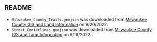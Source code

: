 ## README

* `Milwaukee_County_Trails.geojson` was downloaded from [Milwaukee County GIS and Land Information](https://gis-mclio.opendata.arcgis.com/datasets/MCLIO::trails-in-milwaukee-county-feature-layer/about) on 9/20/2022.
* `Street_Centerlines.geojson` was downloaded from [Milwaukee County GIS and Land Information](https://gis-mclio.opendata.arcgis.com/datasets/MCLIO::street-centerlines/about) on 9/19/2022.